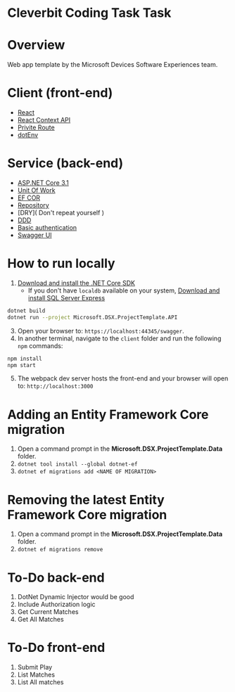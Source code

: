 # Cleverbit Coding Task Task  

# Overview

Web app template by the Microsoft Devices Software Experiences team.

# Client (front-end)

- [React](https://reactjs.org/docs/getting-started.html)
- [React Context API](https://reactjs.org/docs/context.html)
- [Privite Route](https://reactjs.org/docs/context.html)
- [dotEnv](https://www.npmjs.com/package/dotenv)
 

# Service (back-end)

- [ASP.NET Core 3.1](https://dotnet.microsoft.com/learn/dotnet/hello-world-tutorial/intro)
- [Unit Of Work](https://martinfowler.com/eaaCatalog/unitOfWork.html)
- [EF COR](https://docs.microsoft.com/en-us/ef/core/)
- [Repository](https://martinfowler.com/eaaCatalog/repository.html)
- [DRY]( Don't repeat yourself )
- [DDD]( https://martinfowler.com/tags/domain%20driven%20design.html) 
- [Basic authentication](https://docs.microsoft.com/en-us/aspnet/web-api/overview/security/basic-authentication) 
- [Swagger UI](https://github.com/swagger-api/swagger-ui)

# How to run locally

1. [Download and install the .NET Core SDK](https://dotnet.microsoft.com/download)
    * If you don't have `localdb` available on your system, [Download and install SQL Server Express](https://docs.microsoft.com/en-us/sql/database-engine/configure-windows/sql-server-express-localdb)
```sh
dotnet build
dotnet run --project Microsoft.DSX.ProjectTemplate.API
```
3. Open your browser to: `https://localhost:44345/swagger`.
4. In another terminal, navigate to the `client` folder and run the following `npm` commands:
```sh
npm install
npm start
```
5. The webpack dev server hosts the front-end and your browser will open to: `http://localhost:3000`

# Adding an Entity Framework Core migration

1. Open a command prompt in the **Microsoft.DSX.ProjectTemplate.Data** folder.
2. `dotnet tool install --global dotnet-ef`
3. `dotnet ef migrations add <NAME OF MIGRATION>`

# Removing the latest Entity Framework Core migration

1. Open a command prompt in the **Microsoft.DSX.ProjectTemplate.Data** folder.
2. `dotnet ef migrations remove`

# To-Do back-end

1. DotNet Dynamic Injector would be good
2. Include Authorization logic
3. Get Current Matches
4. Get All Matches

# To-Do front-end

1. Submit Play
2. List Matches
3. List All matches


 

